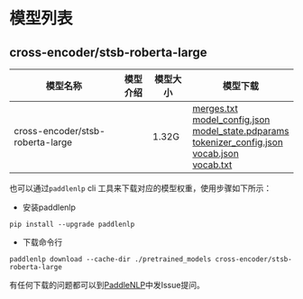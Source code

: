 #  模型列表

## cross-encoder/stsb-roberta-large

| 模型名称 | 模型介绍 | 模型大小  | 模型下载 |
| --- | --- | --- | --- |
|cross-encoder/stsb-roberta-large|  | 1.32G | [merges.txt](https://bj.bcebos.com/paddlenlp/models/community/cross-encoder/stsb-roberta-large/merges.txt)<br>[model_config.json](https://bj.bcebos.com/paddlenlp/models/community/cross-encoder/stsb-roberta-large/model_config.json)<br>[model_state.pdparams](https://bj.bcebos.com/paddlenlp/models/community/cross-encoder/stsb-roberta-large/model_state.pdparams)<br>[tokenizer_config.json](https://bj.bcebos.com/paddlenlp/models/community/cross-encoder/stsb-roberta-large/tokenizer_config.json)<br>[vocab.json](https://bj.bcebos.com/paddlenlp/models/community/cross-encoder/stsb-roberta-large/vocab.json)<br>[vocab.txt](https://bj.bcebos.com/paddlenlp/models/community/cross-encoder/stsb-roberta-large/vocab.txt) |

也可以通过`paddlenlp` cli 工具来下载对应的模型权重，使用步骤如下所示：

* 安装paddlenlp

```shell
pip install --upgrade paddlenlp
```

* 下载命令行

```shell
paddlenlp download --cache-dir ./pretrained_models cross-encoder/stsb-roberta-large
```

有任何下载的问题都可以到[PaddleNLP](https://github.com/PaddlePaddle/PaddleNLP)中发Issue提问。